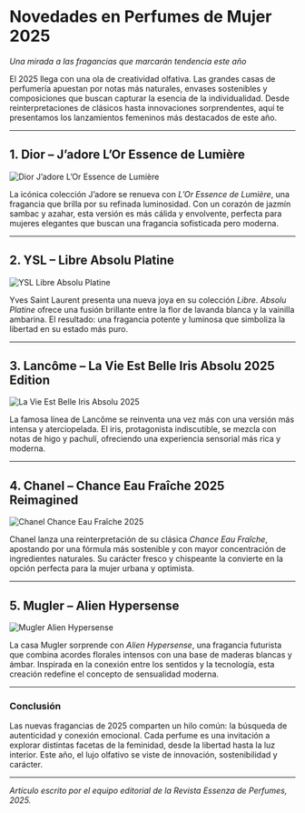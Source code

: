 # Novedades en Perfumes de Mujer 2025  
*Una mirada a las fragancias que marcarán tendencia este año*

El 2025 llega con una ola de creatividad olfativa. Las grandes casas de perfumería apuestan por notas más naturales, envases sostenibles y composiciones que buscan capturar la esencia de la individualidad. Desde reinterpretaciones de clásicos hasta innovaciones sorprendentes, aquí te presentamos los lanzamientos femeninos más destacados de este año.

---

## 1. Dior – **J’adore L’Or Essence de Lumière**
![Dior J’adore L’Or Essence de Lumière](https://cdn.idealo.com/folder/Product/203225/0/203225087/s11_produktbild_gross/dior-j-adore-l-or-essence-de-parfum.jpg)

La icónica colección J’adore se renueva con *L’Or Essence de Lumière*, una fragancia que brilla por su refinada luminosidad. Con un corazón de jazmín sambac y azahar, esta versión es más cálida y envolvente, perfecta para mujeres elegantes que buscan una fragancia sofisticada pero moderna.

---

## 2. YSL – **Libre Absolu Platine**
![YSL Libre Absolu Platine](https://www.druni.es/media/catalog/product/7/8/7828.jpg)

Yves Saint Laurent presenta una nueva joya en su colección *Libre*. *Absolu Platine* ofrece una fusión brillante entre la flor de lavanda blanca y la vainilla ambarina. El resultado: una fragancia potente y luminosa que simboliza la libertad en su estado más puro.

---

## 3. Lancôme – **La Vie Est Belle Iris Absolu 2025 Edition**
![La Vie Est Belle Iris Absolu 2025](https://cdn.notinoimg.com/detail_main_lq/lancome/3614273922968_02/la-vie-est-belle-iris-absolu___230223.jpg)

La famosa línea de Lancôme se reinventa una vez más con una versión más intensa y aterciopelada. El iris, protagonista indiscutible, se mezcla con notas de higo y pachulí, ofreciendo una experiencia sensorial más rica y moderna.

---

## 4. Chanel – **Chance Eau Fraîche 2025 Reimagined**
![Chanel Chance Eau Fraîche 2025](https://fimgs.net/mdimg/perfume-thumbs/375x500.1483.jpg)

Chanel lanza una reinterpretación de su clásica *Chance Eau Fraîche*, apostando por una fórmula más sostenible y con mayor concentración de ingredientes naturales. Su carácter fresco y chispeante la convierte en la opción perfecta para la mujer urbana y optimista.

---

## 5. Mugler – **Alien Hypersense**
![Mugler Alien Hypersense](https://www.marvimundo.com/media/wysiwyg/mugler-release-the-full-spectrum-of-hypersenses-02-desktop_1__1.jpg)

La casa Mugler sorprende con *Alien Hypersense*, una fragancia futurista que combina acordes florales intensos con una base de maderas blancas y ámbar. Inspirada en la conexión entre los sentidos y la tecnología, esta creación redefine el concepto de sensualidad moderna.

---

### Conclusión
Las nuevas fragancias de 2025 comparten un hilo común: la búsqueda de autenticidad y conexión emocional. Cada perfume es una invitación a explorar distintas facetas de la feminidad, desde la libertad hasta la luz interior. Este año, el lujo olfativo se viste de innovación, sostenibilidad y carácter.

---

*Artículo escrito por el equipo editorial de la Revista Essenza de Perfumes, 2025.*
